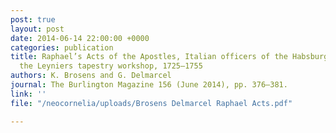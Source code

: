 ```yaml
---
post: true
layout: post
date: 2014-06-14 22:00:00 +0000
categories: publication
title: Raphael’s Acts of the Apostles, Italian officers of the Habsburg monarchy and
  the Leyniers tapestry workshop, 1725–1755
authors: K. Brosens and G. Delmarcel
journal: The Burlington Magazine 156 (June 2014), pp. 376–381.
link: ''
file: "/neocornelia/uploads/Brosens Delmarcel Raphael Acts.pdf"

---
```

